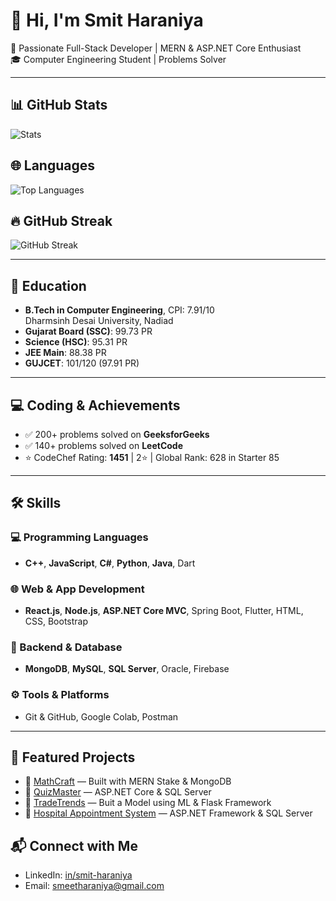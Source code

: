 # 👋 Hi, I'm Smit Haraniya

🚀 Passionate Full-Stack Developer | MERN & ASP.NET Core Enthusiast  
🎓 Computer Engineering Student | Problems Solver

---

## 📊 GitHub Stats
![Stats](https://github-readme-stats.vercel.app/api?username=SmitHaraniya35&show_icons=true&theme=radical)

## 🌐 Languages
![Top Languages](https://github-readme-stats.vercel.app/api/top-langs/?username=SmitHaraniya35&exclude_repo=Chat-Application-Chatify-Django&layout=compact&theme=radical)

## 🔥 GitHub Streak
![GitHub Streak](https://streak-stats.demolab.com?user=SmitHaraniya35&theme=radical&hide_border=false)


---

## 🧠 Education
- **B.Tech in Computer Engineering**, CPI: 7.91/10  
  Dharmsinh Desai University, Nadiad  
- **Gujarat Board (SSC)**: 99.73 PR  
- **Science (HSC)**: 95.31 PR  
- **JEE Main**: 88.38 PR  
- **GUJCET**: 101/120 (97.91 PR)  

---

## 💻 Coding & Achievements
- ✅ 200+ problems solved on **GeeksforGeeks**  
- ✅ 140+ problems solved on **LeetCode**  
- ⭐ CodeChef Rating: **1451** | 2⭐ | Global Rank: 628 in Starter 85   

---

## 🛠️ Skills

### 💻 Programming Languages
- **C++**, **JavaScript**, **C#**, **Python**, **Java**, Dart

### 🌐 Web & App Development
- **React.js**, **Node.js**, **ASP.NET Core MVC**, Spring Boot, Flutter, HTML, CSS, Bootstrap

### 🧠 Backend & Database
- **MongoDB**, **MySQL**, **SQL Server**, Oracle, Firebase

### ⚙️ Tools & Platforms
- Git & GitHub, Google Colab, Postman

---

## 🌟 Featured Projects
- 🔗 [MathCraft](https://github.com/SmitHaraniya35/MathCraft) — Built with MERN Stake & MongoDB
- 🔗 [QuizMaster](https://github.com/SmitHaraniya35/QuizMasters) — ASP.NET Core & SQL Server   
- 🔗 [TradeTrends](https://github.com/SmitHaraniya35/TradeTrends) — Buit a Model using ML & Flask Framework
- 🔗 [Hospital Appointment System](https://github.com/SmitHaraniya35/Hospital-Appointment-System) — ASP.NET Framework & SQL Server    

## 📬 Connect with Me
- LinkedIn: [in/smit-haraniya](https://linkedin.com/in/smit-haraniya)
- Email: smeetharaniya@gmail.com
